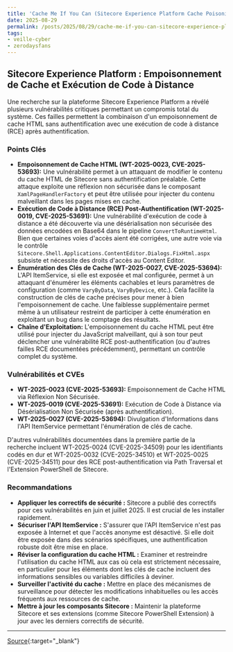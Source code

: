 ```yaml
---
title: 'Cache Me If You Can (Sitecore Experience Platform Cache Poisoning to RCE)'
date: 2025-08-29
permalink: /posts/2025/08/29/cache-me-if-you-can-sitecore-experience-platform-cache-poisoning-to-rce/
tags:
- veille-cyber
- zerodaysfans
---
```

## Sitecore Experience Platform : Empoisonnement de Cache et Exécution de Code à Distance

Une recherche sur la plateforme Sitecore Experience Platform a révélé plusieurs vulnérabilités critiques permettant un compromis total du système. Ces failles permettent la combinaison d'un empoisonnement de cache HTML sans authentification avec une exécution de code à distance (RCE) après authentification.

### Points Clés

*   **Empoisonnement de Cache HTML (WT-2025-0023, CVE-2025-53693):** Une vulnérabilité permet à un attaquant de modifier le contenu du cache HTML de Sitecore sans authentification préalable. Cette attaque exploite une réflexion non sécurisée dans le composant `XamlPageHandlerFactory` et peut être utilisée pour injecter du contenu malveillant dans les pages mises en cache.
*   **Exécution de Code à Distance (RCE) Post-Authentification (WT-2025-0019, CVE-2025-53691):** Une vulnérabilité d'exécution de code à distance a été découverte via une désérialisation non sécurisée des données encodées en Base64 dans le pipeline `ConvertToRuntimeHtml`. Bien que certaines voies d'accès aient été corrigées, une autre voie via le contrôle `Sitecore.Shell.Applications.ContentEditor.Dialogs.FixHtml.aspx` subsiste et nécessite des droits d'accès au Content Editor.
*   **Énumération des Clés de Cache (WT-2025-0027, CVE-2025-53694):** L'API ItemService, si elle est exposée et mal configurée, permet à un attaquant d'énumérer les éléments cachables et leurs paramètres de configuration (comme `VaryByData`, `VaryByDevice`, etc.). Cela facilite la construction de clés de cache précises pour mener à bien l'empoisonnement de cache. Une faiblesse supplémentaire permet même à un utilisateur restreint de participer à cette énumération en exploitant un bug dans le comptage des résultats.
*   **Chaîne d'Exploitation:** L'empoisonnement du cache HTML peut être utilisé pour injecter du JavaScript malveillant, qui à son tour peut déclencher une vulnérabilité RCE post-authentification (ou d'autres failles RCE documentées précédemment), permettant un contrôle complet du système.

### Vulnérabilités et CVEs

*   **WT-2025-0023 (CVE-2025-53693):** Empoisonnement de Cache HTML via Réflexion Non Sécurisée.
*   **WT-2025-0019 (CVE-2025-53691):** Exécution de Code à Distance via Désérialisation Non Sécurisée (après authentification).
*   **WT-2025-0027 (CVE-2025-53694):** Divulgation d'Informations dans l'API ItemService permettant l'énumération de clés de cache.

D'autres vulnérabilités documentées dans la première partie de la recherche incluent WT-2025-0024 (CVE-2025-34509) pour les identifiants codés en dur et WT-2025-0032 (CVE-2025-34510) et WT-2025-0025 (CVE-2025-34511) pour des RCE post-authentification via Path Traversal et l'Extension PowerShell de Sitecore.

### Recommandations

*   **Appliquer les correctifs de sécurité :** Sitecore a publié des correctifs pour ces vulnérabilités en juin et juillet 2025. Il est crucial de les installer rapidement.
*   **Sécuriser l'API ItemService :** S'assurer que l'API ItemService n'est pas exposée à Internet et que l'accès anonyme est désactivé. Si elle doit être exposée dans des scénarios spécifiques, une authentification robuste doit être mise en place.
*   **Réviser la configuration du cache HTML :** Examiner et restreindre l'utilisation du cache HTML aux cas où cela est strictement nécessaire, en particulier pour les éléments dont les clés de cache incluent des informations sensibles ou variables difficiles à deviner.
*   **Surveiller l'activité du cache :** Mettre en place des mécanismes de surveillance pour détecter les modifications inhabituelles ou les accès fréquents aux ressources de cache.
*   **Mettre à jour les composants Sitecore :** Maintenir la plateforme Sitecore et ses extensions (comme Sitecore PowerShell Extension) à jour avec les derniers correctifs de sécurité.

---
[Source](https://labs.watchtowr.com/cache-me-if-you-can-sitecore-experience-platform-cache-poisoning-to-rce/){:target="_blank"}
